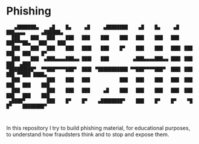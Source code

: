 # Phishing

```
   ▄███████▄    ▄█    █▄     ▄█     ▄████████    ▄█    █▄     ▄█  ███▄▄▄▄      ▄██████▄  
  ███    ███   ███    ███   ███    ███    ███   ███    ███   ███  ███▀▀▀██▄   ███    ███ 
  ███    ███   ███    ███   ███▌   ███    █▀    ███    ███   ███▌ ███   ███   ███    █▀  
  ███    ███  ▄███▄▄▄▄███▄▄ ███▌   ███         ▄███▄▄▄▄███▄▄ ███▌ ███   ███  ▄███        
▀█████████▀  ▀▀███▀▀▀▀███▀  ███▌ ▀███████████ ▀▀███▀▀▀▀███▀  ███▌ ███   ███ ▀▀███ ████▄  
  ███          ███    ███   ███           ███   ███    ███   ███  ███   ███   ███    ███ 
  ███          ███    ███   ███     ▄█    ███   ███    ███   ███  ███   ███   ███    ███ 
 ▄████▀        ███    █▀    █▀    ▄████████▀    ███    █▀    █▀    ▀█   █▀    ████████▀  
                                                                                         
                                                                          
```

In this repository I try to build phishing material, for educational purposes, to understand how fraudsters think and to stop and expose them.
